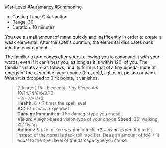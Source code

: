#1st-Level #Auramancy #Summoning
 
- Casting Time: Quick action
- Range: 30'
- Duration: 10 minutes  

You use a small amount of mana quickly and inefficiently in order to create a weak elemental. After the spell's duration, the elemental dissipates back into the environment.
 
The familiar's turn comes after yours, allowing you to command it with your words, even if it can't hear you, as long as it is within 120' of you. The familiar's stats are as follows, and its form is that of a tiny bipedal mote of energy of the element of your choice (fire, cold, lightning, poison or acid). When it is dropped to 0 hit points, it vanishes.

>[!danger] Dull Elemental
_Tiny Elemental_  
10/14/14/8/6/8/10  
+3/+3/+1/+2  
**Health:** 6 + 7 times the spell level  
**AC:** 10 + mana expended  
**Damage Immunities:** The damage type you chose  
**Vision:** A sight-based vision type of your choice
**Speed:** 25' walking, 25' flying  
**Actions:** _Strike_, melee weapon attack, +2 + mana expended to hit instead of the normal attack roll modifier. Deals an amount of (d4 + 1) equal to the spell level of the damage type you chose.